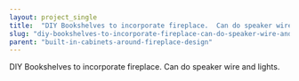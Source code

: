 ```yaml
---
layout: project_single
title:  "DIY Bookshelves to incorporate fireplace.  Can do speaker wire and lights."
slug: "diy-bookshelves-to-incorporate-fireplace-can-do-speaker-wire-and-lights"
parent: "built-in-cabinets-around-fireplace-design"
---
```

DIY Bookshelves to incorporate fireplace.  Can do speaker wire and lights.